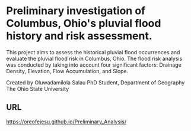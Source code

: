 # Preliminary investigation of Columbus, Ohio's pluvial flood history and risk assessment.

This project aims to assess the historical pluvial flood occurrences and evaluate the pluvial flood risk in Columbus, Ohio. The flood risk analysis was conducted by taking into account four significant factors: Drainage Density, Elevation, Flow Accumulation, and Slope.

Created by 
Oluwadamilola Salau
PhD Student, Department of Geography 
The Ohio State University 

## URL 
https://oreofejesu.github.io/Preliminary_Analysis/
